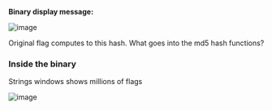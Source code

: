 **Binary display message:**

![image](https://user-images.githubusercontent.com/88914262/129646033-db4cad07-f911-49c2-8fec-c79d9f3792e3.png)

Original flag computes to this hash. What goes into the md5 hash functions?

### Inside the binary

Strings windows shows millions of flags

![image](https://user-images.githubusercontent.com/88914262/129646454-169c562c-2066-4b55-934a-4d14bafcac01.png)

